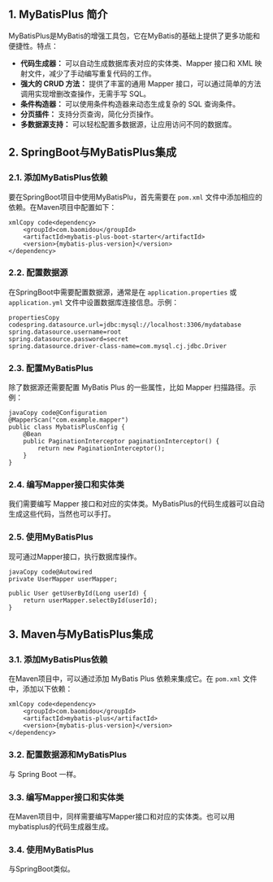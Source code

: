 ## 1. MyBatisPlus 简介

MyBatisPlus是MyBatis的增强工具包，它在MyBatis的基础上提供了更多功能和便捷性。特点：

- **代码生成器：** 可以自动生成数据库表对应的实体类、Mapper 接口和 XML 映射文件，减少了手动编写重复代码的工作。
- **强大的 CRUD 方法：** 提供了丰富的通用 Mapper 接口，可以通过简单的方法调用实现增删改查操作，无需手写 SQL。
- **条件构造器：** 可以使用条件构造器来动态生成复杂的 SQL 查询条件。
- **分页插件：** 支持分页查询，简化分页操作。
- **多数据源支持：** 可以轻松配置多数据源，让应用访问不同的数据库。

## 2. SpringBoot与MyBatisPlus集成

### 2.1. 添加MyBatisPlus依赖

要在SpringBoot项目中使用MyBatisPlu，首先需要在 `pom.xml` 文件中添加相应的依赖。在Maven项目中配置如下：

```
xmlCopy code<dependency>
    <groupId>com.baomidou</groupId>
    <artifactId>mybatis-plus-boot-starter</artifactId>
    <version>{mybatis-plus-version}</version>
</dependency>
```

### 2.2. 配置数据源

在SpringBoot中需要配置数据源，通常是在 `application.properties` 或 `application.yml` 文件中设置数据库连接信息。示例：

```
propertiesCopy codespring.datasource.url=jdbc:mysql://localhost:3306/mydatabase
spring.datasource.username=root
spring.datasource.password=secret
spring.datasource.driver-class-name=com.mysql.cj.jdbc.Driver
```

### 2.3. 配置MyBatisPlus

除了数据源还需要配置 MyBatis Plus 的一些属性，比如 Mapper 扫描路径。示例：

```
javaCopy code@Configuration
@MapperScan("com.example.mapper")
public class MybatisPlusConfig {
    @Bean
    public PaginationInterceptor paginationInterceptor() {
        return new PaginationInterceptor();
    }
}
```

### 2.4. 编写Mapper接口和实体类

我们需要编写 Mapper 接口和对应的实体类。MyBatisPlus的代码生成器可以自动生成这些代码，当然也可以手打。

### 2.5. 使用MyBatisPlus

现可通过Mapper接口，执行数据库操作。

```
javaCopy code@Autowired
private UserMapper userMapper;

public User getUserById(Long userId) {
    return userMapper.selectById(userId);
}
```

## 3. Maven与MyBatisPlus集成

### 3.1. 添加MyBatisPlus依赖

在Maven项目中，可以通过添加 MyBatis Plus 依赖来集成它。在 `pom.xml` 文件中，添加以下依赖：

```
xmlCopy code<dependency>
    <groupId>com.baomidou</groupId>
    <artifactId>mybatis-plus</artifactId>
    <version>{mybatis-plus-version}</version>
</dependency>
```

### 3.2. 配置数据源和MyBatisPlus

与 Spring Boot 一样。

### 3.3. 编写Mapper接口和实体类

在Maven项目中，同样需要编写Mapper接口和对应的实体类。也可以用mybatisplus的代码生成器生成。

### 3.4. 使用MyBatisPlus

与SpringBoot类似。